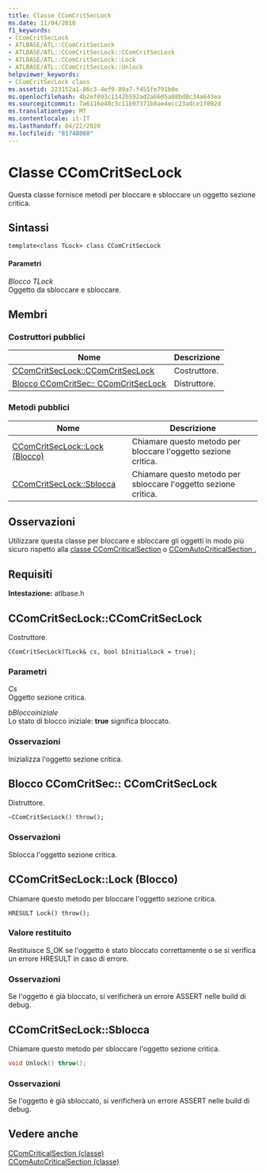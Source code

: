```yaml
---
title: Classe CComCritSecLock
ms.date: 11/04/2016
f1_keywords:
- CComCritSecLock
- ATLBASE/ATL::CComCritSecLock
- ATLBASE/ATL::CComCritSecLock::CComCritSecLock
- ATLBASE/ATL::CComCritSecLock::Lock
- ATLBASE/ATL::CComCritSecLock::Unlock
helpviewer_keywords:
- CComCritSecLock class
ms.assetid: 223152a1-86c3-4ef9-89a7-f455fe791b0e
ms.openlocfilehash: 4b2ef093c1142b592ad2a6605a08bd8c34a643ea
ms.sourcegitcommit: 7a6116e48c3c11b97371b8ae4ecc23adce1f092d
ms.translationtype: MT
ms.contentlocale: it-IT
ms.lasthandoff: 04/22/2020
ms.locfileid: "81748080"
---
```

# <a name="ccomcritseclock-class"></a>Classe CComCritSecLock

Questa classe fornisce metodi per bloccare e sbloccare un oggetto sezione critica.

## <a name="syntax"></a>Sintassi

```
template<class TLock> class CComCritSecLock
```

#### <a name="parameters"></a>Parametri

*Blocco TLock*<br/>
Oggetto da sbloccare e sbloccare.

## <a name="members"></a>Membri

### <a name="public-constructors"></a>Costruttori pubblici

|Nome|Descrizione|
|----------|-----------------|
|[CComCritSecLock::CComCritSecLock](#ctor)|Costruttore.|
|[Blocco CComCritSec:: CComCritSecLock](#dtor)|Distruttore.|

### <a name="public-methods"></a>Metodi pubblici

|Nome|Descrizione|
|----------|-----------------|
|[CComCritSecLock::Lock (Blocco)](#lock)|Chiamare questo metodo per bloccare l'oggetto sezione critica.|
|[CComCritSecLock::Sblocca](#unlock)|Chiamare questo metodo per sbloccare l'oggetto sezione critica.|

## <a name="remarks"></a>Osservazioni

Utilizzare questa classe per bloccare e sbloccare gli oggetti in modo più sicuro rispetto alla [classe CComCriticalSection](../../atl/reference/ccomcriticalsection-class.md) o [CComAutoCriticalSection .](../../atl/reference/ccomautocriticalsection-class.md)

## <a name="requirements"></a>Requisiti

**Intestazione:** atlbase.h

## <a name="ccomcritseclockccomcritseclock"></a><a name="ctor"></a>CComCritSecLock::CComCritSecLock

Costruttore.

```
CComCritSecLock(TLock& cs, bool bInitialLock = true);
```

### <a name="parameters"></a>Parametri

*Cs*<br/>
Oggetto sezione critica.

*bBloccoiniziale*<br/>
Lo stato di blocco iniziale: **true** significa bloccato.

### <a name="remarks"></a>Osservazioni

Inizializza l'oggetto sezione critica.

## <a name="ccomcritseclockccomcritseclock"></a><a name="dtor"></a>Blocco CComCritSec:: CComCritSecLock

Distruttore.

```
~CComCritSecLock() throw();
```

### <a name="remarks"></a>Osservazioni

Sblocca l'oggetto sezione critica.

## <a name="ccomcritseclocklock"></a><a name="lock"></a>CComCritSecLock::Lock (Blocco)

Chiamare questo metodo per bloccare l'oggetto sezione critica.

```
HRESULT Lock() throw();
```

### <a name="return-value"></a>Valore restituito

Restituisce S_OK se l'oggetto è stato bloccato correttamente o se si verifica un errore HRESULT in caso di errore.

### <a name="remarks"></a>Osservazioni

Se l'oggetto è già bloccato, si verificherà un errore ASSERT nelle build di debug.

## <a name="ccomcritseclockunlock"></a><a name="unlock"></a>CComCritSecLock::Sblocca

Chiamare questo metodo per sbloccare l'oggetto sezione critica.

```cpp
void Unlock() throw();
```

### <a name="remarks"></a>Osservazioni

Se l'oggetto è già sbloccato, si verificherà un errore ASSERT nelle build di debug.

## <a name="see-also"></a>Vedere anche

[CComCriticalSection (classe)](../../atl/reference/ccomcriticalsection-class.md)<br/>
[CComAutoCriticalSection (classe)](../../atl/reference/ccomautocriticalsection-class.md)
